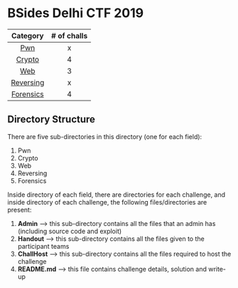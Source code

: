 # BSides Delhi CTF 2019

|Category|# of challs|
|:-:|:-:|
|[Pwn](Pwn/)|x|
|[Crypto](Crypto/)|4|
|[Web](Web/)|3|
|[Reversing](Reversing/)|x|
|[Forensics](Forensics/)|4|

## Directory Structure
There are five sub-directories in this directory (one for each field):
1. Pwn
2. Crypto
3. Web
4. Reversing
5. Forensics

Inside directory of each field, there are directories for each challenge, and inside directory of each challenge, the following files/directories are present:
1. **Admin** --> this sub-directory contains all the files that an admin has (including source code and exploit)
2. **Handout** --> this sub-directory contains all the files given to the participant teams
3. **ChallHost** --> this sub-directory contains all the files required to host the challenge
4. **README.md** --> this file contains challenge details, solution and write-up
